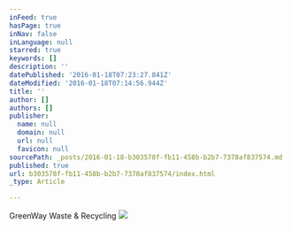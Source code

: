 ```yaml
---
inFeed: true
hasPage: true
inNav: false
inLanguage: null
starred: true
keywords: []
description: ''
datePublished: '2016-01-18T07:23:27.841Z'
dateModified: '2016-01-18T07:14:56.944Z'
title: ''
author: []
authors: []
publisher:
  name: null
  domain: null
  url: null
  favicon: null
sourcePath: _posts/2016-01-18-b303578f-fb11-458b-b2b7-7378af837574.md
published: true
url: b303578f-fb11-458b-b2b7-7378af837574/index.html
_type: Article

---
```

GreenWay Waste & Recycling
![](https://the-grid-user-content.s3-us-west-2.amazonaws.com/417703ee-8fef-4def-b64d-979b5be60822.jpg)